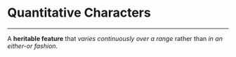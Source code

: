 # Quantitative Characters
---
A **heritable feature** that *varies continuously over a range* rather than *in an either-or fashion*.